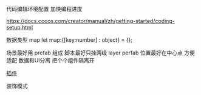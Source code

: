 代码编辑环境配置 加快编程进度

https://docs.cocos.com/creator/manual/zh/getting-started/coding-setup.html


数据类型
map
let map:{[key:number] : object} = {};

场景最好用 prefab 组成
脚本最好只挂两级
layer perfab 位置最好在中心点 方便适配
数据和UI分离
把个个组件隔离开

[插件](https://github.com/tidys/CocosCreatorPlugins/blob/master/doc/CreatorInspector/install/README.md?tdsourcetag=s_pcqq_aiomsg)

装饰模式

